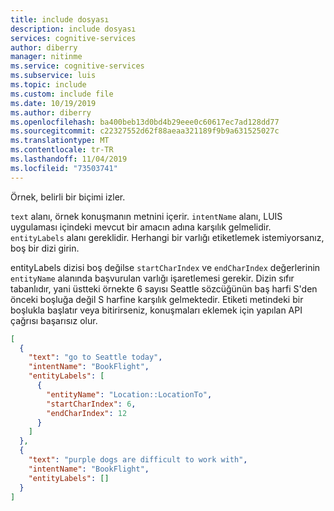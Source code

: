 ```yaml
---
title: include dosyası
description: include dosyası
services: cognitive-services
author: diberry
manager: nitinme
ms.service: cognitive-services
ms.subservice: luis
ms.topic: include
ms.custom: include file
ms.date: 10/19/2019
ms.author: diberry
ms.openlocfilehash: ba400beb13d0bd4b29eee0c60617ec7ad128dd77
ms.sourcegitcommit: c22327552d62f88aeaa321189f9b9a631525027c
ms.translationtype: MT
ms.contentlocale: tr-TR
ms.lasthandoff: 11/04/2019
ms.locfileid: "73503741"
---
```

Örnek, belirli bir biçimi izler. 

`text` alanı, örnek konuşmanın metnini içerir. `intentName` alanı, LUIS uygulaması içindeki mevcut bir amacın adına karşılık gelmelidir. `entityLabels` alanı gereklidir. Herhangi bir varlığı etiketlemek istemiyorsanız, boş bir dizi girin.

entityLabels dizisi boş değilse `startCharIndex` ve `endCharIndex` değerlerinin `entityName` alanında başvurulan varlığı işaretlemesi gerekir. Dizin sıfır tabanlıdır, yani üstteki örnekte 6 sayısı Seattle sözcüğünün baş harfi S'den önceki boşluğa değil S harfine karşılık gelmektedir. Etiketi metindeki bir boşlukla başlatır veya bitirirseniz, konuşmaları eklemek için yapılan API çağrısı başarısız olur.

```JSON
[
  {
    "text": "go to Seattle today",
    "intentName": "BookFlight",
    "entityLabels": [
      {
        "entityName": "Location::LocationTo",
        "startCharIndex": 6,
        "endCharIndex": 12
      }
    ]
  },
  {
    "text": "purple dogs are difficult to work with",
    "intentName": "BookFlight",
    "entityLabels": []
  }
]
```
